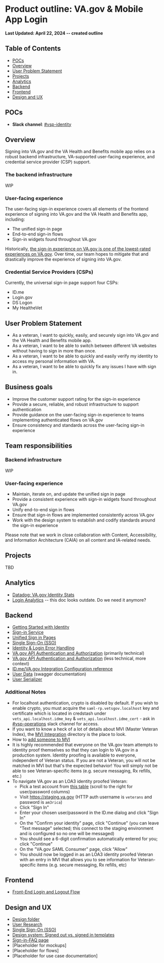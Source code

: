 # Product outline: VA.gov & Mobile App Login

**Last Updated: April 22, 2024 -- created outline**
     
## Table of Contents

- [POCs](#pocs)
- [Overview](#overview)
- [User Problem Statement](#user-problem-statement)
- [Projects](#projects)
- [Analytics](#analytics)
- [Backend](#backend)
- [Frontend](#frontend)
- [Design and UX](#design-and-ux)


## POCs
- **Slack channel**: [#vsp-identity](https://dsva.slack.com/channels/vsp-identity)

## Overview

Signing into VA.gov and the VA Health and Benefits mobile app relies on a robust backend infrastructure, VA-supported user-facing experience, and credential service provider (CSP) support.

### The backend infrastructure

WIP

### User-facing experience

The user-facing sign-in experience covers all elements of the frontend experience of signing into VA.gov and the VA Health and Benefits app, including:

- The unified sign-in page 
- End-to-end sign-in flows
- Sign-in widgets found throughout VA.gov

Historically, [the sign-in experience on VA.gov is one of the lowest-rated experiences on VA.gov](https://va-gov.domo.com/page/1030131175?userId=66061986). Over time, our team hopes to mitigate that and drastically improve the experience of signing into VA.gov.

### Credential Service Providers (CSPs)

Currently, the universal sign-in page support four CSPs:

- ID.me
- Login.gov
- DS Logon
- My HealtheVet

## User Problem Statement

- As a veteran, I want to quickly, easily, and securely sign into VA.gov and the VA Health and Benefits mobile app.
- As a veteran, I want to be able to switch between different VA websites without having to sign in more than once.
- As a veteran, I want to be able to quickly and easily verify my identity to access my personal information with VA.
- As a veteran, I want to be able to quickly fix any issues I have with sign in.

## Business goals

- Improve the customer support rating for the sign-in experience
- Provide a secure, reliable, and robust infrastructure to support authentication
- Provide guidance on the user-facing sign-in experience to teams implementing authenticated flows on VA.gov
- Ensure consistency and standards across the user-facing sign-in experience

## Team responsibilities

### Backend infrastructure

WIP

### User-facing experience

- Maintain, iterate on, and update the unified sign in page
- Provide a consistent experience with sign-in widgets found throughout VA.gov
- Unify end-to-end sign in flows
- Ensure that sign-in flows are implemented consistently across VA.gov
- Work with the design system to establish and codify standards around the sign-in experience

Please note that we work in close collaboration with Content, Accessibility, and Information Architecture (CAIA) on all content and IA-related needs. 

## Projects

TBD

## Analytics

- [Datadog: VA.gov Identity Stats](https://vagov.ddog-gov.com/dashboard/e3q-6kp-9r4/vagov-identity-stats-public?fromUser=false&refresh_mode=sliding&view=spans&from_ts=1710600713657&to_ts=1713192713657&live=true)
- [Login Analytics](https://github.com/department-of-veterans-affairs/va.gov-team/blob/master/products/identity/login/analytics/readme.md) -- this doc looks outdate. Do we need it anymore?


## Backend

- [Getting Started with Identity](https://github.com/department-of-veterans-affairs/va.gov-team/blob/master/products/identity/login/gettingstartedidentity.md)
- [Sign-in Service](https://github.com/department-of-veterans-affairs/va.gov-team/tree/master/products/identity/Products/Sign-In%20Service)
- [Unified Sign in Pages](https://github.com/department-of-veterans-affairs/va.gov-team/tree/master/products/identity/Products/Unified%20Sign%20In%20Pages)
- [Single Sign-On (SSO)](https://github.com/department-of-veterans-affairs/va.gov-team/tree/master/products/identity/Products/sso/)
- [Identity & Login Error Handling](https://github.com/department-of-veterans-affairs/va.gov-team/blob/master/products/identity/login/error-messages/readme.md)
- [VA.gov API Authentication and Authorization](https://github.com/department-of-veterans-affairs/va.gov-team/blob/master/products/identity/login/reference-documents/auth/authentication-and-authorization.md) (primarily technical)
- [VA.gov API Authentication and Authorization](https://github.com/department-of-veterans-affairs/va.gov-team/blob/master/products/identity/login/reference-documents/auth/authentication-and-authorization-simplified.md) (less technical, more context)
- [ID.me/VA.gov Integration Configuration reference](https://github.com/department-of-veterans-affairs/va.gov-team/blob/master/products/identity/login/reference-documents/idme/idme-config.md)
- [User Data](https://department-of-veterans-affairs.github.io/va-digital-services-platform-docs/api-reference/#/user/getUser) (swagger documentation)
- [User Serializer](https://github.com/department-of-veterans-affairs/vets-api/blob/master/app/serializers/user_serializer.rb#L97-L116)

### Additional Notes

* For localhost authentication, crypto is disabled by default. If you wish to enable crypto, you must acquire the `saml-rp.vetsgov.localhost` key and certificate which is located in credstash under `vets_api.localhost.idme_key` & `vets_api.localhost.idme_cert` - ask in [#vsp-operations](https://dsva.slack.com/channels/vsp-operations) slack channel for access.
* If you want to know a heck of a lot of details about MVI (Master Veteran Index), the [MVI Integration]() directory is the place to look.
* How to [add someone to MVI]()
* It is highly recommended that everyone on the VA.gov team attempts to identity proof themselves so that they can login to VA.gov in a production system. Identity proofing is available to everyone, independent of Veteran status.  If you are not a Veteran, you will not be matched in MVI but that's the expected behavior! You will simply not be able to see Veteran-specific items (e.g. secure messaging, Rx refills, etc.)
* To navigate VA.gov as an LOA3 identity proofed Veteran:
  * Pick a test account from [this table](https://github.com/department-of-veterans-affairs/va.gov-team-sensitive/blob/master/Administrative/mvi-staging-users.csv) (scroll to the right for user/password columns)
  * Visit https://staging.va.gov (HTTP auth username is `veterans` and password is `am3rica`)
  * Click "Sign In"
  * Enter your chosen user/password in the ID.me dialog and click "Sign In"
  * On the "Confirm your identity" page, click "Continue" (you can leave "Text message" selected; this connect to the staging environment and is configured so no one will be messaged)
  * You should see a 6-digit confirmation automatically entered for you; click "Continue"
  * On the "VA.gov SAML Consumer" page, click "Allow"
  * You should now be logged in as an LOA3 identity proofed Veteran with an entry in MVI that allows you to see information for Veteran-specific items (e.g. secure messaging, Rx refills, etc)

## Frontend

- [Front-End Login and Logout Flow](https://github.com/department-of-veterans-affairs/va.gov-team/blob/master/products/identity/login/reference-documents/login/fe-login-and-logout.md)

## Design and UX

- [Design folder](https://github.com/department-of-veterans-affairs/va.gov-team/blob/master/products/identity/login/design/readme.md)
- [User Research](https://github.com/department-of-veterans-affairs/va.gov-team/tree/master/products/identity/login/research)
- [Single Sign-On (SSO)](https://github.com/department-of-veterans-affairs/va.gov-team/tree/master/products/identity/Products/sso/)
- [Design system: Signed out vs. signed in templates](https://design.va.gov/templates/signed-out-vs-signed-in)
- [Sign-in-FAQ page](https://www.va.gov/sign-in-faq)
- [Placeholder for mockups]
- [Placeholder for flows]
- [Placeholder for use case documentation]
